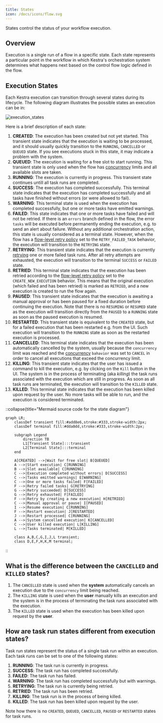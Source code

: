 ```yaml
---
title: States
icon: /docs/icons/flow.svg
---
```


States control the status of your workflow execution.

## Overview

Execution is a single run of a flow in a specific state. Each state represents a particular point in the workflow in which Kestra's orchestration system determines what happens next based on the control flow logic defined in the flow.


## Execution States

Each Kestra execution can transition through several states during its lifecycle. The following diagram illustrates the possible states an execution can be in:

![execution_states](/docs/concepts/execution_states.png)

Here is a brief description of each state:
1. **CREATED**: The execution has been created but not yet started. This transient state indicates that the execution is waiting to be processed, and it should usually quickly transition to the `RUNNING`, `CANCELLED` or `QUEUED` state. If you see executions stuck in this state, it may indicate a problem with the system.
2. **QUEUED**: The execution is waiting for a free slot to start running. This transient state is only used when the flow has [concurrency](14.concurrency.md) limits and all available slots are taken.
3. **RUNNING**: The execution is currently in progress. This transient state continues untill all task runs are completed.
4. **SUCCESS**: The execution has completed successfully. This terminal state indicates that the execution has completed successfully and all tasks have finished without errors (or were allowed to fail).
5. **WARNING**: This terminal state is used when the execution has completed successfully, but one or more tasks have emitted warnings.
6. **FAILED**: This state indicates that one or more tasks have failed and will not be retried. If there is an `errors` branch defined in the flow, the error `tasks` will be executed before permanently ending the execution, e.g. to send an alert about failure. Without any additional orchestration action, this state is usually considered as a terminal state. However, when the flow has a [flow-level retry policy](12.retries.md#flow-level-retries) set to the `RETRY_FAILED_TASK` behavior, the execution will transition to the `RETRYING` state.
7. **RETRYING**: This transient state indicates that the execution is currently [retrying](12.retries.md) one or more failed task runs. After all retry attempts are exhausted, the execution will transition to the terminal `SUCCESS` or `FAILED` state.
8. **RETRIED**: This terminal state indicates that the execution has been retried according to the [flow-level retry policy](12.retries.md#flow-level-retries) set to the `CREATE_NEW_EXECUTION` behavior. This means that the original execution (which failed and has been retried) is marked as `RETRIED`, and a new execution is created to run the flow again.
9. **PAUSED**: This transient state indicates that the execution is awaiting a manual approval or has been paused for a fixed duration before continuing the execution. Note that there is no `RESUMING` or `RESUMED` state as the execution will transition directly from the `PAUSED` to a `RUNNING` state as soon as the paused execution is resumed.
10. **RESTARTED**: This transient state is equivalent to the `CREATED` state, but for a failed execution that has been restarted e.g. from the UI. Such execution will transition to the `RUNNING` state as soon as the restarted execution is processed.
11. **CANCELLED**: This terminal state indicates that the execution has been automatically cancelled by the system, usually because the `concurrency` limit was reached and the [concurrency](14.concurrency.md) `bahavior` was set to `CANCEL` in order to cancel all executions that exceed the concurrency limit.
12. **KILLING**: This transient state indicates that the user has issued a command to kill the execution, e.g. by clicking on the `Kill` button in the UI. The system is in the process of terminating (aka _killing_) the task runs associated with the execution which are still in progress. As soon as all task runs are terminated, the execution will transition to the `KILLED` state.
13. **KILLED**: This terminal state indicates that the execution has been killed upon request by the user. No more tasks will be able to run, and the execution is considered terminated.


::collapse{title="Mermaid source code for the state diagram"}

```mermaid
graph LR;
    classDef transient fill:#add8e6,stroke:#333,stroke-width:2px;
    classDef terminal fill:#dda0dd,stroke:#333,stroke-width:2px;

    subgraph Legend
        direction TB
        L1[Transient State]:::transient
        L2[Terminal State]:::terminal
    end

    A[CREATED] -->|Wait for free slot| B[QUEUED]
    A -->|Start execution| C[RUNNING]
    B -->|Slot available| C[RUNNING]
    C -->|Execution completed without errors| D[SUCCESS]
    C -->|Tasks emitted warnings| E[WARNING]
    C -->|One or more tasks failed| F[FAILED]
    F -->|Retry failed tasks| G[RETRYING]
    G -->|Retry succeeded| D[SUCCESS]
    G -->|Retry exhausted| F[FAILED]
    F -->|Retry by creating a new execution| H[RETRIED]
    C -->|Manual approval or pause| I[PAUSED]
    I -->|Resume execution| C[RUNNING]
    F -->|Restart execution| J[RESTARTED]
    J -->|Restart processed| C[RUNNING]
    A -->|System cancelled execution| K[CANCELLED]
    C -->|User killed execution| L[KILLING]
    L -->|Tasks terminated| M[KILLED]

    class A,B,C,G,I,J,L transient;
    class D,E,F,H,K,M terminal;
```
::


## What is the difference between the `CANCELLED` and `KILLED` states?

1. The `CANCELLED` state is used when the **system** automatically cancels an execution due to the `concurrency` limit being reached.
2. The `KILLING` state is used when the **user** manually kills an execution and the system is in the process of terminating the task runs associated with the execution.
3. The `KILLED` state is used when the execution has been killed upon request by the **user**.

## How are task run states different from execution states?

Task run states represent the status of a single task run within an execution. Each task runs can be set to one of the following states:
1. **RUNNING**: The task run is currently in progress.
2. **SUCCESS**: The task run has completed successfully.
3. **FAILED**: The task run has failed.
4. **WARNING**: The task run has completed successfully but with warnings.
5. **RETRYING**: The task run is currently being retried.
6. **RETRIED**: The task run has been retried.
7. **KILLING**: The task run is in the process of being killed.
8. **KILLED**: The task run has been killed upon request by the user.

Note how there is no `CREATED`, `QUEUED`, `CANCELLED`, `PAUSED` or `RESTARTED` states for task runs.

